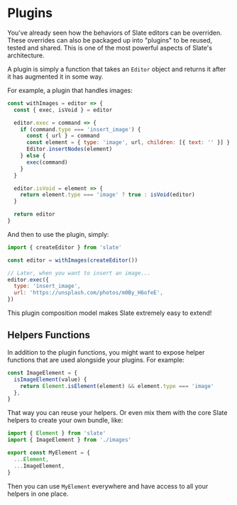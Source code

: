 # Plugins

You've already seen how the behaviors of Slate editors can be overriden. These overrides can also be packaged up into "plugins" to be reused, tested and shared. This is one of the most powerful aspects of Slate's architecture.

A plugin is simply a function that takes an `Editor` object and returns it after it has augmented it in some way.

For example, a plugin that handles images:

```js
const withImages = editor => {
  const { exec, isVoid } = editor

  editor.exec = command => {
    if (command.type === 'insert_image') {
      const { url } = command
      const element = { type: 'image', url, children: [{ text: '' }] }
      Editor.insertNodes(element)
    } else {
      exec(command)
    }
  }

  editor.isVoid = element => {
    return element.type === 'image' ? true : isVoid(editor)
  }

  return editor
}
```

And then to use the plugin, simply:

```js
import { createEditor } from 'slate'

const editor = withImages(createEditor())

// Later, when you want to insert an image...
editor.exec({
  type: 'insert_image',
  url: 'https://unsplash.com/photos/m0By_H6ofeE',
})
```

This plugin composition model makes Slate extremely easy to extend!

## Helpers Functions

In addition to the plugin functions, you might want to expose helper functions that are used alongside your plugins. For example:

```js
const ImageElement = {
  isImageElement(value) {
    return Element.isElement(element) && element.type === 'image'
  },
}
```

That way you can reuse your helpers. Or even mix them with the core Slate helpers to create your own bundle, like:

```js
import { Element } from 'slate'
import { ImageElement } from './images'

export const MyElement = {
  ...Element,
  ...ImageElement,
}
```

Then you can use `MyElement` everywhere and have access to all your helpers in one place.
